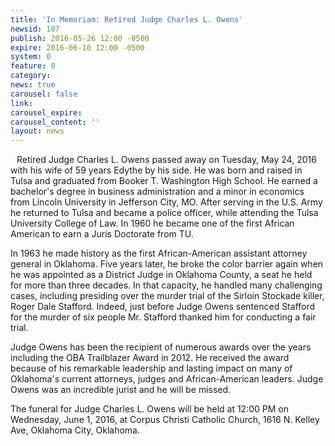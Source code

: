 ```yaml
---
title: 'In Memoriam: Retired Judge Charles L. Owens'
newsid: 187
publish: 2016-05-26 12:00 -0500
expire: 2016-06-10 12:00 -0500
system: 0
feature: 0
category: 
news: true
carousel: false
link: 
carousel_expire: 
carousel_content: ''
layout: news
---
```

<img style="float: left; margin: 0 10px 10px 0;" src="http://www.oscn.net/images/news/owens-charles.jpg" alt="">
<p>Retired Judge Charles L. Owens passed away on Tuesday, May 24, 2016 with his wife of 59 years Edythe by his side. He was born and raised in Tulsa and graduated from Booker T. Washington High School.  He earned a bachelor's degree in business administration and a minor in economics from Lincoln University in Jefferson City, MO.  After serving in the U.S. Army he returned to Tulsa and became a police officer, while attending the Tulsa University College of Law.  In 1960 he became one of the first African American to earn a Juris Doctorate from TU.</p>
<p>In 1963 he made history as the first African-American assistant attorney general in Oklahoma. Five years later, he broke the color barrier again when he was appointed as a District Judge in Oklahoma County, a seat he held for more than three decades.  In that capacity, he handled many challenging cases, including presiding over the murder trial of the Sirloin Stockade killer, Roger Dale Stafford.  Indeed, just before Judge Owens sentenced Stafford for the murder of six people Mr. Stafford thanked him for conducting a fair trial.</p>
<p>Judge Owens has been the recipient of numerous awards over the years including the OBA Trailblazer Award in 2012. He received the award because of his remarkable leadership and lasting impact on many of Oklahoma's current attorneys, judges and African-American leaders. Judge Owens was an incredible jurist and he will be missed.</p>
<p>The funeral for Judge Charles L. Owens will be held at 12:00 PM on Wednesday, June 1, 2016, at Corpus Christi Catholic Church, 1616 N. Kelley Ave, Oklahoma City, Oklahoma.</p>